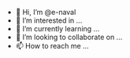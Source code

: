 - 👋 Hi, I’m @e-naval
- 👀 I’m interested in ...
- 🌱 I’m currently learning ...
- 💞️ I’m looking to collaborate on ...
- 📫 How to reach me ...

<!---
e-naval/e-naval is a ✨ special ✨ repository because its `README.md` (this file) appears on your GitHub profile.
You can click the Preview link to take a look at your changes.
--->
